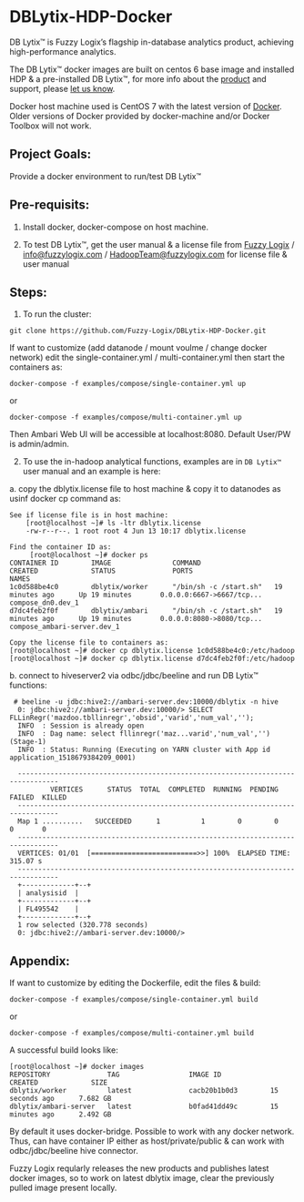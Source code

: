 # DBLytix-HDP-Docker
DB Lytix™ is Fuzzy Logix’s flagship in-database analytics product, achieving high-performance analytics.  

The DB Lytix™ docker images are built on centos 6 base image and installed HDP & a pre-installed DB Lytix™, for more info about the [product](www.fuzzylogix.com) and support, please [let us know](www.fuzzylogix.com).

Docker host machine used is CentOS 7 with the latest version of [Docker](https://docs.docker.com/engine/installation/).  Older versions of Docker provided by docker-machine and/or Docker Toolbox will not work.


## Project Goals:
Provide a docker environment to run/test DB Lytix™ 


## Pre-requisits:
1.  Install docker, docker-compose on host machine.
	
2.  To test DB Lytix™, get the user manual & a license file from [Fuzzy Logix](www.fuzzylogix.com) / info@fuzzylogix.com / HadoopTeam@fuzzylogix.com for license file & user manual


## Steps:
1.  To run the cluster:
```
git clone https://github.com/Fuzzy-Logix/DBLytix-HDP-Docker.git
```

If want to customize (add datanode / mount voulme / change docker network) edit the single-container.yml / multi-container.yml then start the containers as:
```
docker-compose -f examples/compose/single-container.yml up
```
or 
```
docker-compose -f examples/compose/multi-container.yml up
```

Then Ambari Web UI will be accessible at localhost:8080. Default User/PW is admin/admin.


2.  To use the in-hadoop analytical functions, examples are in `DB Lytix™` user manual and an example is here:

a.  copy the dblytix.license file to host machine & copy it to datanodes as usinf docker cp command as:
```
See if license file is in host machine:
	[root@localhost ~]# ls -ltr dblytix.license
	-rw-r--r--. 1 root root 4 Jun 13 10:17 dblytix.license

Find the container ID as:
	 [root@localhost ~]# docker ps
CONTAINER ID        IMAGE               COMMAND                  CREATED             STATUS              PORTS                       NAMES
1c0d588be4c0        dblytix/worker      "/bin/sh -c /start.sh"   19 minutes ago      Up 19 minutes       0.0.0.0:6667->6667/tcp...   compose_dn0.dev_1
d7dc4feb2f0f        dblytix/ambari      "/bin/sh -c /start.sh"   19 minutes ago      Up 19 minutes       0.0.0.0:8080->8080/tcp...   compose_ambari-server.dev_1

Copy the license file to containers as:		
[root@localhost ~]# docker cp dblytix.license 1c0d588be4c0:/etc/hadoop 
[root@localhost ~]# docker cp dblytix.license d7dc4feb2f0f:/etc/hadoop 
```

b.  connect to hiveserver2 via odbc/jdbc/beeline and run DB Lytix™ functions:
```
 # beeline -u jdbc:hive2://ambari-server.dev:10000/dblytix -n hive
  0: jdbc:hive2://ambari-server.dev:10000/> SELECT FLLinRegr('mazdoo.tbllinregr','obsid','varid','num_val','');
  INFO  : Session is already open
  INFO  : Dag name: select fllinregr('maz...varid','num_val','')(Stage-1)
  INFO  : Status: Running (Executing on YARN cluster with App id application_1518679384209_0001)
  
  --------------------------------------------------------------------------------
          VERTICES      STATUS  TOTAL  COMPLETED  RUNNING  PENDING  FAILED  KILLED
  --------------------------------------------------------------------------------
  Map 1 ..........   SUCCEEDED      1          1        0        0       0       0
  --------------------------------------------------------------------------------
  VERTICES: 01/01  [==========================>>] 100%  ELAPSED TIME: 315.07 s
  --------------------------------------------------------------------------------
  +-------------+--+
  | analysisid  |
  +-------------+--+
  | FL495542    |
  +-------------+--+
  1 row selected (320.778 seconds)
  0: jdbc:hive2://ambari-server.dev:10000/>
```


## Appendix:
If want to customize by editing the Dockerfile, edit the files & build:
```
docker-compose -f examples/compose/single-container.yml build
```
or 
```
docker-compose -f examples/compose/multi-container.yml build
```

A successful build looks like:
```
[root@localhost ~]# docker images
REPOSITORY              TAG                 IMAGE ID            CREATED             SIZE
dblytix/worker          latest              cacb20b1b0d3        15 seconds ago      7.682 GB
dblytix/ambari-server   latest              b0fad41dd49c        15 minutes ago      2.492 GB
```


By default it uses docker-bridge.  Possible to work with any docker network.  
Thus, can have container IP either as host/private/public & can work with odbc/jdbc/beeline hive connector.


Fuzzy Logix reqularly releases the new products and publishes latest docker images, so to work on latest dblytix image, clear the previously pulled image present locally.
